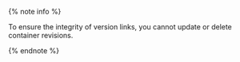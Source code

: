 {% note info %}

To ensure the integrity of version links, you cannot update or delete container revisions.

{% endnote %}
